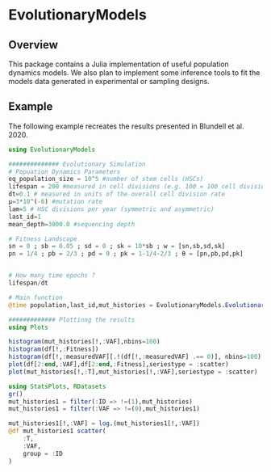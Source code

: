 # EvolutionaryModels

## Overview

This package contains a Julia implementation of useful population dynamics models. We also plan to implement some inference tools to fit the models data generated in experimental or sampling designs. 

## Example

The following example recreates the results presented in Blundell et al. 2020.

```julia
using EvolutionaryModels

############## Evolutionary Simulation
# Popuation Dynamics Parameters
eq_population_size = 10^5 #number of stem cells (HSCs)
lifespan = 200 #measured in cell divisions (e.g. 100 = 100 cell divisions)
dt=0.1 # measured in units of the overall cell division rate
μ=3*10^(-6) #mutation rate
lam=5 # HSC divisions per year (symmetric and asymmetric)
last_id=1
mean_depth=3000.0 #sequencing depth

# Fitness Landscape
sn = 0 ; sb = 0.05 ; sd = 0 ; sk = 10*sb ; w = [sn,sb,sd,sk]
pn = 1/4 ; pb = 2/3 ; pd = 0 ; pk = 1-1/4-2/3 ; θ = [pn,pb,pd,pk]


# How many time epochs ?
lifespan/dt

# Main function
@time population,last_id,mut_histories = EvolutionaryModels.EvolutionaryDynamics(eq_population_size,dt,lifespan,μ,w,θ)

############# Plottinng the results
using Plots

histogram(mut_histories[!,:VAF],nbins=100)
histogram(df[!,:Fitness])
histogram(df[!,:measuredVAF][.!(df[!,:measuredVAF] .== 0)], nbins=100) 
plot(df[2:end,:VAF],df[2:end,:Fitness],seriestype = :scatter)
plot(mut_histories[!,:T],mut_histories[!,:VAF],seriestype = :scatter)

using StatsPlots, RDatasets
gr()
mut_histories1 = filter(:ID => !=(1),mut_histories)
mut_histories1 = filter(:VAF => !=(0),mut_histories1)

mut_histories1[!,:VAF] = log.(mut_histories1[!,:VAF])
@df mut_histories1 scatter(
    :T,
    :VAF,
    group = :ID
)

```
